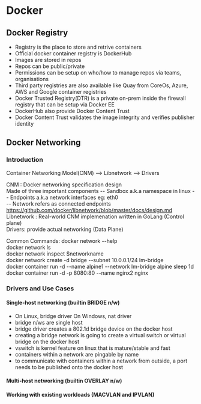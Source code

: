 # Docker
## Docker Registry
- Registry is the place to store and retrive containers
- Official docker container registry is DockerHub
- Images are stored in repos
- Repos can be public/private
- Permissions can be setup on who/how to manage repos via teams, organisations
- Third party registries are also available like Quay from CoreOs, Azure, AWS and Google container registries
- Docker Trusted Registry(DTR) is a private on-prem inside the firewall registry that can be setup via Docker EE 
- DockerHub also provide Docker Content Trust
- Docker Content Trust validates the image integrity and verifies publisher identity

## Docker Networking
### Introduction

Container Networking Model(CNM) --> Libnetwork --> Drivers  

CNM : Docker networking specification design  
Made of three important components
-- Sandbox a.k.a namespace in linux
-- Endpoints a.k.a network interfaces eg: eth0  
-- Network refers as connected endpoints  
https://github.com/docker/libnetwork/blob/master/docs/design.md  
Libnetwork : Real-world CNM implemenation written in GoLang (Control plane)  
Drivers: provide actual networking (Data Plane)

Common Commands:
docker network --help  
docker network ls  
docker network inspect $networkname  
docker network create -d bridge --subnet 10.0.0.1/24 lm-bridge  
docker container run -d --name alpine1 --network lm-bridge alpine sleep 1d   
docker container run -d -p 8080:80 --name nginx2 nginx  

### Drivers and Use Cases
#### Single-host networking (builtin BRIDGE n/w)
- On Linux, bridge driver On Windows, nat driver 
- bridge n/ws are single host
- bridge driver creates a 802.1d bridge device on the docker host  
- creating a bridge network is going to create a virtual switch or virtual bridge on the docker host
- vswitch is kernel feature on linux that is mature/stable and fast 
- containers within a network are pingable by name 
- to communicate with containers within a network from outside, a port needs to be published onto the docker host
#### Multi-host networking (builtin OVERLAY n/w)
#### Working with existing workloads (MACVLAN and IPVLAN)
